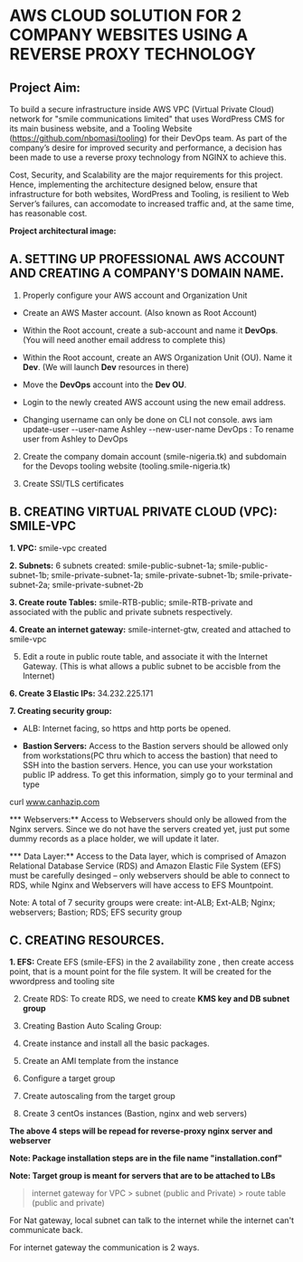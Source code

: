 # AWS CLOUD SOLUTION FOR 2 COMPANY WEBSITES USING A REVERSE PROXY TECHNOLOGY

 ## Project Aim: 
 
 To build a secure infrastructure inside AWS VPC (Virtual Private Cloud) network for "smile communications limited" that uses WordPress CMS for its main business website, and a Tooling Website (https://github.com/nbomasi/tooling) for their DevOps team. As part of the company’s desire for improved security and performance, a decision has been made to use a reverse proxy technology from NGINX to achieve this.

Cost, Security, and Scalability are the major requirements for this project. Hence, implementing the architecture designed below, ensure that infrastructure for both websites, WordPress and Tooling, is resilient to Web Server’s failures, can accomodate to increased traffic and, at the same time, has reasonable cost.

**Project architectural image:**

## A. SETTING UP PROFESSIONAL AWS ACCOUNT AND CREATING A COMPANY'S DOMAIN NAME.

1. Properly configure your AWS account and Organization Unit 

* Create an AWS Master account. (Also known as Root Account)
* Within the Root account, create a sub-account and name it **DevOps**. (You will need another email address to complete this)
* Within the Root account, create an AWS Organization Unit (OU). Name it **Dev**. (We will launch **Dev** resources in there)
* Move the **DevOps** account into the **Dev OU**.
* Login to the newly created AWS account using the new email address.

* Changing username can only be done on CLI not console.
aws iam update-user --user-name Ashley --new-user-name DevOps : To rename user from Ashley to DevOps


2. Create the company domain account (smile-nigeria.tk) and subdomain for the Devops tooling website (tooling.smile-nigeria.tk)

3. Create SSl/TLS certificates

## B. CREATING VIRTUAL PRIVATE CLOUD (VPC): SMILE-VPC

**1. VPC:** smile-vpc created

**2. Subnets:** 6 subnets created: smile-public-subnet-1a; smile-public-subnet-1b; smile-private-subnet-1a; smile-private-subnet-1b; smile-private-subnet-2a; smile-private-subnet-2b

**3. Create route Tables:** smile-RTB-public; smile-RTB-private and associated with the public and private subnets respectively.

**4. Create an internet gateway:** smile-internet-gtw, created and attached to smile-vpc

5. Edit a route in public route table, and associate it with the Internet Gateway. (This is what allows a public subnet to be accisble from the Internet)

**6. Create 3 Elastic IPs:** 34.232.225.171

**7. Creating security group:**
* ALB: Internet facing, so https and http ports be opened.

* **Bastion Servers:** Access to the Bastion servers should be allowed only from workstations(PC thru which to access the bastion) that need to SSH into the bastion servers. Hence, you can use your workstation public IP address. To get this information, simply go to your terminal and type 

curl www.canhazip.com


*** Webservers:** Access to Webservers should only be allowed from the Nginx servers. Since we do not have the servers created yet, just put some dummy records as a place holder, we will update it later.

*** Data Layer:** Access to the Data layer, which is comprised of Amazon Relational Database Service (RDS) and Amazon Elastic File System (EFS) must be carefully desinged – only webservers should be able to connect to RDS, while Nginx and Webservers will have access to EFS Mountpoint.

Note: A total of 7 security groups were create: int-ALB; Ext-ALB; Nginx; webservers; Bastion; RDS; EFS security group

## C. CREATING RESOURCES.

**1. EFS:** Create EFS (smile-EFS) in the 2 availability zone , then create access point, that is a mount point for the file system. It will be created for the wwordpress and tooling site

2. Create RDS: To create RDS, we need to create **KMS key and DB subnet group**


3. Creating Bastion Auto Scaling Group:

 1. Create instance and install all the basic packages.

 2. Create an AMI template from the instance

 3. Configure a target group 

 4. Create autoscaling from the target group

 5. Create 3 centOs instances (Bastion, nginx and web servers)

 **The above 4 steps will be repead for reverse-proxy nginx server and webserver**

**Note: Package installation steps are in the file name "installation.conf"**

**Note: Target group is meant for servers that are to be attached to LBs**

 


> internet gateway for VPC > subnet (public and Private) > route table (public and private)

For Nat gateway, local subnet can talk to the internet while the internet can't communicate back.

For internet gateway the communication is 2 ways.



